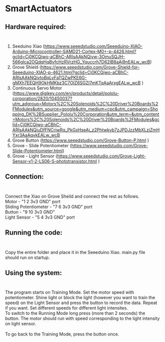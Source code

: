 # SmartActuators

## Hardware required: <br><br>
1. Seeduino Xiao (https://www.seeedstudio.com/Seeeduino-XIAO-Arduino-Microcontroller-SAMD21-Cortex-M0+-p-4426.html?gclid=Cj0KCQjwo-aCBhC-ARIsAAkNQivw-3OmuSQJH-566glca2OQdqHqBvfcHzRVrzHG_Yquccrh7D62IB8aAj9nEALw_wcB) 
2. Grove Shield	(https://www.seeedstudio.com/Grove-Shield-for-Seeeduino-XIAO-p-4621.html?gclid=Cj0KCQjwo-aCBhC-ARIsAAkNQivtoBqLyFaTQZwPKE6G-gMXh7EEQH9OkHMKbz3C7OIZ6SGZI7mKTqAaArxgEALw_wcB	)					
3. Continuous Servo Motor	(https://www.digikey.com/en/products/detail/pololu-corporation/2820/10450037?utm_adgroup=Motors%2C%20Solenoids%2C%20Driver%20Boards%2FModules&utm_source=google&utm_medium=cpc&utm_campaign=Shopping_DK%2BSupplier_Pololu%20Corporation&utm_term=&utm_content=Motors%2C%20Solenoids%2C%20Driver%20Boards%2FModules&gclid=Cj0KCQjwo-aCBhC-ARIsAAkNQiuDfFNCriwRq_PkGxHseAj_z2Phtwkvb7zJPDJzzMbXLziZmHYxr3AaAqvkEALw_wcB						
4. Grove Button (https://www.seeedstudio.com/Grove-Button-P.html )						
5. Grove - Slide Potentiometer	(https://www.seeedstudio.com/Grove-Slide-Potentiometer.html)					
6. Grove - Light Sensor		(https://www.seeedstudio.com/Grove-Light-Sensor-v1-2-LS06-S-phototransistor.html	)			


## Connection:<br><br>
Connect the Xiao on Grove Sheild and connect the rest as follows. <br>
Motor - "1 2 3v3 GND" port  <br>
Sliding Potentiometer - "7 6 3v3 GND" port<br>
Button - "9 10 3v3 GND"<br>
Light Sensor - "5 4 3v3 GND" port <br>

## Running the code: <br><br>
Copy the entire folder and place it in the Seeeduino Xiao. main.py file should run on startup.

## Using the system:<br><br>
The program starts on Training Mode. Set the motor speed with potentiometer. Shine light or block the light (however you want to train the speed) on the Light Sensor and press the button to record the data. Repeat if you want. Set different speeds for different light intensites. 
<br>
To switch to the Running Mode long press (more than 2 seconds) the button. The motor should run with speed corresponding to the light intensity on light sensor. 
<br><br>
To go back to the Training Mode, press the button once. 
